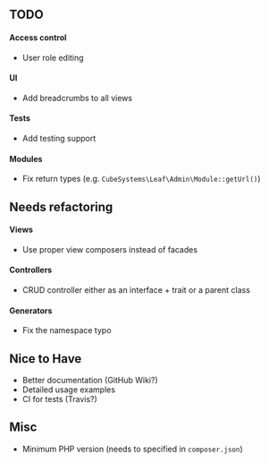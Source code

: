 ## TODO

#### Access control

* User role editing

#### UI

* Add breadcrumbs to all views

#### Tests

* Add testing support

#### Modules

* Fix return types (e.g. `CubeSystems\Leaf\Admin\Module::getUrl()`)

## Needs refactoring

#### Views

* Use proper view composers instead of facades

#### Controllers

* CRUD controller either as an interface + trait or a parent class

#### Generators

* Fix the namespace typo

## Nice to Have

* Better documentation (GitHub Wiki?)
* Detailed usage examples
* CI for tests (Travis?)

## Misc

* Minimum PHP version (needs to specified in `composer.json`)